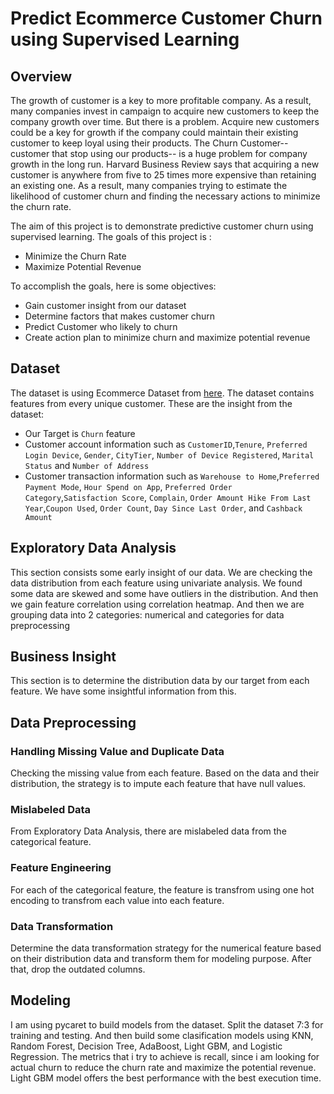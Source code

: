 # Predict Ecommerce Customer Churn using Supervised Learning

## Overview
The growth of customer is a key to more profitable company. As a result, many companies invest in campaign to acquire new customers to keep the company growth over time. But there is a problem. Acquire new customers could be a key for growth if the company could maintain their existing customer to keep loyal using their products. The Churn Customer--customer that stop using our products-- is a huge problem for company growth in the long run. Harvard Business Review says that acquiring a new customer is anywhere from five to 25 times more expensive than retaining an existing one. As a result, many companies trying to estimate the likelihood of customer churn and finding the necessary actions to minimize the churn rate.<br>


The aim of this project is to demonstrate predictive customer churn using supervised learning. The goals of this project is :
+ Minimize the Churn Rate
+ Maximize Potential Revenue

To accomplish the goals, here is some objectives:
+ Gain customer insight from our dataset
+ Determine factors that makes customer churn
+ Predict Customer who likely to churn
+ Create action plan to minimize churn and maximize potential revenue


## Dataset
The dataset is using Ecommerce Dataset from [here](https://www.kaggle.com/ankitverma2010/ecommerce-customer-churn-analysis-and-prediction). The dataset contains features from every unique customer. These are the insight from the dataset: <br>
+ Our Target is `Churn` feature
+ Customer account information such as `CustomerID`,`Tenure`, `Preferred Login Device`, `Gender`, `CityTier`, `Number of Device Registered`, `Marital Status` and `Number of Address`
+ Customer transaction information such as `Warehouse to Home`,`Preferred Payment Mode`, `Hour Spend on App`, `Preferred Order Category`,`Satisfaction Score`, `Complain`, `Order Amount Hike From Last Year`,`Coupon Used`, `Order Count`, `Day Since Last Order`, and `Cashback Amount`

## Exploratory Data Analysis
This section consists some early insight of our data. We are checking the data distribution from each feature using univariate analysis. We found some data are skewed and some have outliers in the distribution. And then we gain feature correlation using correlation heatmap. And then we are grouping data into 2 categories: numerical and categories for data preprocessing

## Business Insight
This section is to determine the distribution data by our target from each feature. We have some insightful information from this.

## Data Preprocessing
### Handling Missing Value and Duplicate Data
Checking the missing value from each feature. Based on the data and their distribution, the strategy is to impute each feature that have null values. 

### Mislabeled Data
From Exploratory Data Analysis, there are mislabeled data from the categorical feature. 

### Feature Engineering
For each of the categorical feature, the feature is transfrom using one hot encoding to transfrom each value into each feature.

### Data Transformation
Determine the data transformation strategy for the numerical feature based on their distribution data and transform them for modeling purpose. After that, drop the outdated columns.

## Modeling
I am using pycaret to build models from the dataset. Split the dataset 7:3 for training and testing. And then build some clasification models using KNN, Random Forest, Decision Tree, AdaBoost, Light GBM, and Logistic Regression. The metrics that i try to achieve is recall, since i am looking for actual churn to reduce the churn rate and maximize the potential revenue. Light GBM model offers the best performance with the best execution time. 
